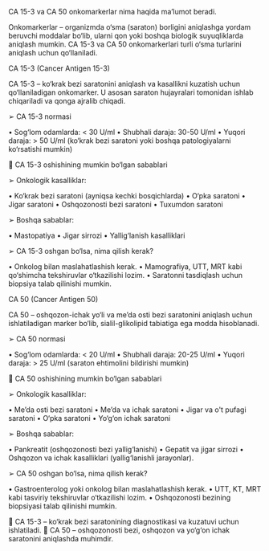 CA 15-3 va CA 50 onkomarkerlar nima haqida maʼlumot beradi.

Onkomarkerlar – organizmda o‘sma (saraton) borligini aniqlashga yordam beruvchi moddalar bo‘lib, ularni qon yoki boshqa biologik suyuqliklarda aniqlash mumkin. CA 15-3 va CA 50 onkomarkerlari turli o‘sma turlarini aniqlash uchun qo‘llaniladi.

CA 15-3 (Cancer Antigen 15-3)

CA 15-3 – ko‘krak bezi saratonini aniqlash va kasallikni kuzatish uchun qo‘llaniladigan onkomarker. U asosan saraton hujayralari tomonidan ishlab chiqariladi va qonga ajralib chiqadi.

➢ CA 15-3 normasi

• Sog‘lom odamlarda: < 30 U/ml
• Shubhali daraja: 30-50 U/ml
• Yuqori daraja: > 50 U/ml (ko‘krak bezi saratoni yoki boshqa patologiyalarni ko‘rsatishi mumkin)

🔺 CA 15-3 oshishining mumkin bo‘lgan sabablari

➢ Onkologik kasalliklar:

• Ko‘krak bezi saratoni (ayniqsa kechki bosqichlarda)
• O‘pka saratoni
• Jigar saratoni
• Oshqozonosti bezi saratoni
• Tuxumdon saratoni

➢ Boshqa sabablar:

• Mastopatiya
• Jigar sirrozi
• Yallig‘lanish kasalliklari

➢ CA 15-3 oshgan bo‘lsa, nima qilish kerak?

• Onkolog bilan maslahatlashish kerak.
• Mamografiya, UTT, MRT kabi qo‘shimcha tekshiruvlar o‘tkazilishi lozim.
• Saratonni tasdiqlash uchun biopsiya talab qilinishi mumkin.

CA 50 (Cancer Antigen 50)

CA 50 – oshqozon-ichak yo‘li va me’da osti bezi saratonini aniqlash uchun ishlatiladigan marker bo‘lib, sialil-glikolipid tabiatiga ega modda hisoblanadi.

➢ CA 50 normasi

• Sog‘lom odamlarda: < 20 U/ml
• Shubhali daraja: 20-25 U/ml
• Yuqori daraja: > 25 U/ml (saraton ehtimolini bildirishi mumkin)

🔺 CA 50 oshishining mumkin bo‘lgan sabablari

➢ Onkologik kasalliklar:

• Me’da osti bezi saratoni
• Me’da va ichak saratoni
• Jigar va o't pufagi saratoni
• O‘pka saratoni
• Yo‘g‘on ichak saratoni

➢ Boshqa sabablar:

• Pankreatit (oshqozonosti bezi yallig‘lanishi)
• Gepatit va jigar sirrozi
• Oshqozon va ichak kasalliklari (yallig‘lanishli jarayonlar).

➢ CA 50 oshgan bo‘lsa, nima qilish kerak?

• Gastroenterolog yoki onkolog bilan maslahatlashish kerak.
• UTT, KT, MRT kabi tasviriy tekshiruvlar o‘tkazilishi lozim.
• Oshqozonosti bezining biopsiyasi talab qilinishi mumkin.

📌 CA 15-3 – ko‘krak bezi saratonining diagnostikasi va kuzatuvi uchun ishlatiladi.
📌 CA 50 – oshqozonosti bezi, oshqozon va yo‘g‘on ichak saratonini aniqlashda muhimdir.